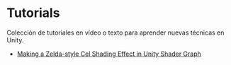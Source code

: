 # Tutorials

Colección de tutoriales en vídeo o texto para aprender nuevas técnicas en Unity.

- [Making a Zelda-style Cel Shading Effect in Unity Shader Graph](https://www.youtube.com/watch?v=lUmRJRrZfGc)
